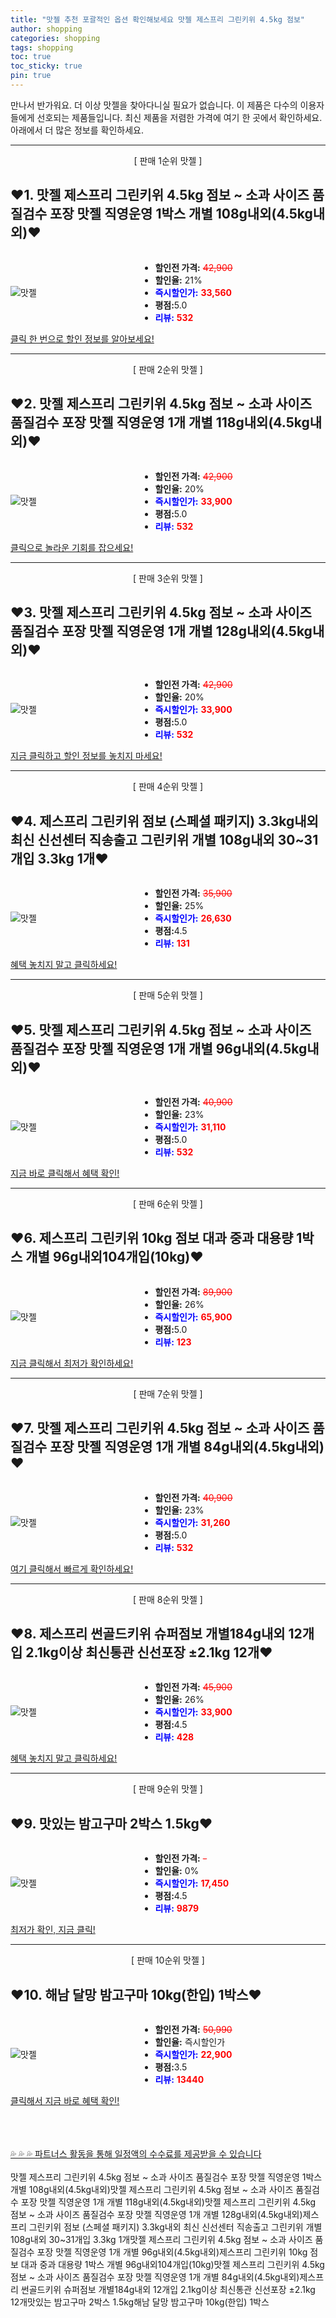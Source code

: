 ```yaml
---
title: "맛젤 추천 포괄적인 옵션 확인해보세요 맛젤 제스프리 그린키위 4.5kg 점보"
author: shopping
categories: shopping
tags: shopping
toc: true
toc_sticky: true
pin: true
---
```

만나서 반가워요. 더 이상 맛젤을 찾아다니실 필요가 없습니다. 이 제품은 다수의 이용자들에게 선호되는 제품들입니다. 최신 제품을 저렴한 가격에 여기 한 곳에서 확인하세요. 아래에서 더 많은 정보를 확인하세요.

---
<p class="toplist" style="margin: 0 auto; display: block; width: fit-content;">[ 판매 1순위 맛젤 ]</p>

<h2><strong>❤️1. 맛젤 제스프리 그린키위 4.5kg 점보 ~ 소과 사이즈 품질검수 포장 맛젤 직영운영 1박스 개별 108g내외(4.5kg내외)❤️</strong></h2>

<div style="display: flex; align-items: center;">
    <div style="flex: 0.4;">
        <img src="https://thumbnail8.coupangcdn.com/thumbnails/remote/230x230ex/image/vendor_inventory/1a64/fdf74bef0310b11259effb595e72ed77ae86d2599522c2dd84f5162c7405.png" alt="맛젤" style="max-width: 100%;">
    </div>
    <div style="flex: 0.6; margin-left: 10px;">
        <ul>
            <li><strong>할인전 가격:</strong> <del style="color: red;">42,900</del></li>
            <li><strong>할인율:</strong> 21%</li>
            <li><span style='color:blue'><strong>즉시할인가:</strong></span> <span style='color:red'><strong>33,560</strong></span></li>
            <li><strong>평점:</strong>5.0</li>
            <li><span style='color:blue'><strong>리뷰:</strong></span> <span style='color:red'><strong>532</strong></span></li>
        </ul>
    </div>
</div>
<div class="center">
    <a href="https://selin100587.github.io?lptag=AF9450613&subid=githubio&pageKey=7405432513&traceid=V0-153&itemId=19176191396&vendorItemId=70980016025" class="myButton">
        클릭 한 번으로 할인 정보를 알아보세요!
    </a>
</div>


---
<p class="toplist" style="margin: 0 auto; display: block; width: fit-content;">[ 판매 2순위 맛젤 ]</p>

<h2><strong>❤️2. 맛젤 제스프리 그린키위 4.5kg 점보 ~ 소과 사이즈 품질검수 포장 맛젤 직영운영 1개 개별 118g내외(4.5kg내외)❤️</strong></h2>

<div style="display: flex; align-items: center;">
    <div style="flex: 0.4;">
        <img src="https://thumbnail8.coupangcdn.com/thumbnails/remote/230x230ex/image/vendor_inventory/1a64/fdf74bef0310b11259effb595e72ed77ae86d2599522c2dd84f5162c7405.png" alt="맛젤" style="max-width: 100%;">
    </div>
    <div style="flex: 0.6; margin-left: 10px;">
        <ul>
            <li><strong>할인전 가격:</strong> <del style="color: red;">42,900</del></li>
            <li><strong>할인율:</strong> 20%</li>
            <li><span style='color:blue'><strong>즉시할인가:</strong></span> <span style='color:red'><strong>33,900</strong></span></li>
            <li><strong>평점:</strong>5.0</li>
            <li><span style='color:blue'><strong>리뷰:</strong></span> <span style='color:red'><strong>532</strong></span></li>
        </ul>
    </div>
</div>
<div class="center">
    <a href="https://selin100587.github.io?lptag=AF9450613&subid=githubio&pageKey=7405432513&traceid=V0-153&itemId=19176191399&vendorItemId=70980016033" class="myButton">
        클릭으로 놀라운 기회를 잡으세요!
    </a>
</div>


---
<p class="toplist" style="margin: 0 auto; display: block; width: fit-content;">[ 판매 3순위 맛젤 ]</p>

<h2><strong>❤️3. 맛젤 제스프리 그린키위 4.5kg 점보 ~ 소과 사이즈 품질검수 포장 맛젤 직영운영 1개 개별 128g내외(4.5kg내외)❤️</strong></h2>

<div style="display: flex; align-items: center;">
    <div style="flex: 0.4;">
        <img src="https://thumbnail8.coupangcdn.com/thumbnails/remote/230x230ex/image/vendor_inventory/1a64/fdf74bef0310b11259effb595e72ed77ae86d2599522c2dd84f5162c7405.png" alt="맛젤" style="max-width: 100%;">
    </div>
    <div style="flex: 0.6; margin-left: 10px;">
        <ul>
            <li><strong>할인전 가격:</strong> <del style="color: red;">42,900</del></li>
            <li><strong>할인율:</strong> 20%</li>
            <li><span style='color:blue'><strong>즉시할인가:</strong></span> <span style='color:red'><strong>33,900</strong></span></li>
            <li><strong>평점:</strong>5.0</li>
            <li><span style='color:blue'><strong>리뷰:</strong></span> <span style='color:red'><strong>532</strong></span></li>
        </ul>
    </div>
</div>
<div class="center">
    <a href="https://selin100587.github.io?lptag=AF9450613&subid=githubio&pageKey=7405432513&traceid=V0-153&itemId=19176191393&vendorItemId=70980016048" class="myButton">
        지금 클릭하고 할인 정보를 놓치지 마세요!
    </a>
</div>


---
<p class="toplist" style="margin: 0 auto; display: block; width: fit-content;">[ 판매 4순위 맛젤 ]</p>

<h2><strong>❤️4. 제스프리 그린키위 점보 (스페셜 패키지) 3.3kg내외 최신 신선센터 직송출고 그린키위 개별 108g내외 30~31개입 3.3kg 1개❤️</strong></h2>

<div style="display: flex; align-items: center;">
    <div style="flex: 0.4;">
        <img src="https://thumbnail8.coupangcdn.com/thumbnails/remote/230x230ex/image/vendor_inventory/5a53/5a67b4b87ef62623efb74dc71d41cefb4193a6955745a0b1dfdfed747463.png" alt="맛젤" style="max-width: 100%;">
    </div>
    <div style="flex: 0.6; margin-left: 10px;">
        <ul>
            <li><strong>할인전 가격:</strong> <del style="color: red;">35,900</del></li>
            <li><strong>할인율:</strong> 25%</li>
            <li><span style='color:blue'><strong>즉시할인가:</strong></span> <span style='color:red'><strong>26,630</strong></span></li>
            <li><strong>평점:</strong>4.5</li>
            <li><span style='color:blue'><strong>리뷰:</strong></span> <span style='color:red'><strong>131</strong></span></li>
        </ul>
    </div>
</div>
<div class="center">
    <a href="https://selin100587.github.io?lptag=AF9450613&subid=githubio&pageKey=7482646556&traceid=V0-153&itemId=19549237545&vendorItemId=78421788780" class="myButton">
        혜택 놓치지 말고 클릭하세요!
    </a>
</div>


---
<p class="toplist" style="margin: 0 auto; display: block; width: fit-content;">[ 판매 5순위 맛젤 ]</p>

<h2><strong>❤️5. 맛젤 제스프리 그린키위 4.5kg 점보 ~ 소과 사이즈 품질검수 포장 맛젤 직영운영 1개 개별 96g내외(4.5kg내외)❤️</strong></h2>

<div style="display: flex; align-items: center;">
    <div style="flex: 0.4;">
        <img src="https://thumbnail8.coupangcdn.com/thumbnails/remote/230x230ex/image/vendor_inventory/1a64/fdf74bef0310b11259effb595e72ed77ae86d2599522c2dd84f5162c7405.png" alt="맛젤" style="max-width: 100%;">
    </div>
    <div style="flex: 0.6; margin-left: 10px;">
        <ul>
            <li><strong>할인전 가격:</strong> <del style="color: red;">40,900</del></li>
            <li><strong>할인율:</strong> 23%</li>
            <li><span style='color:blue'><strong>즉시할인가:</strong></span> <span style='color:red'><strong>31,110</strong></span></li>
            <li><strong>평점:</strong>5.0</li>
            <li><span style='color:blue'><strong>리뷰:</strong></span> <span style='color:red'><strong>532</strong></span></li>
        </ul>
    </div>
</div>
<div class="center">
    <a href="https://selin100587.github.io?lptag=AF9450613&subid=githubio&pageKey=7405432513&traceid=V0-153&itemId=19176191397&vendorItemId=70980016018" class="myButton">
        지금 바로 클릭해서 혜택 확인!
    </a>
</div>


---
<p class="toplist" style="margin: 0 auto; display: block; width: fit-content;">[ 판매 6순위 맛젤 ]</p>

<h2><strong>❤️6. 제스프리 그린키위 10kg 점보 대과 중과 대용량 1박스 개별 96g내외104개입(10kg)❤️</strong></h2>

<div style="display: flex; align-items: center;">
    <div style="flex: 0.4;">
        <img src="https://thumbnail10.coupangcdn.com/thumbnails/remote/230x230ex/image/vendor_inventory/d7f8/3550d98368ab8fa306defa3b69088a464a0a2d37a0f26338a1f023866a65.png" alt="맛젤" style="max-width: 100%;">
    </div>
    <div style="flex: 0.6; margin-left: 10px;">
        <ul>
            <li><strong>할인전 가격:</strong> <del style="color: red;">89,900</del></li>
            <li><strong>할인율:</strong> 26%</li>
            <li><span style='color:blue'><strong>즉시할인가:</strong></span> <span style='color:red'><strong>65,900</strong></span></li>
            <li><strong>평점:</strong>5.0</li>
            <li><span style='color:blue'><strong>리뷰:</strong></span> <span style='color:red'><strong>123</strong></span></li>
        </ul>
    </div>
</div>
<div class="center">
    <a href="https://selin100587.github.io?lptag=AF9450613&subid=githubio&pageKey=7415410311&traceid=V0-153&itemId=19223102167&vendorItemId=70980025345" class="myButton">
        지금 클릭해서 최저가 확인하세요!
    </a>
</div>


---
<p class="toplist" style="margin: 0 auto; display: block; width: fit-content;">[ 판매 7순위 맛젤 ]</p>

<h2><strong>❤️7. 맛젤 제스프리 그린키위 4.5kg 점보 ~ 소과 사이즈 품질검수 포장 맛젤 직영운영 1개 개별 84g내외(4.5kg내외)❤️</strong></h2>

<div style="display: flex; align-items: center;">
    <div style="flex: 0.4;">
        <img src="https://thumbnail8.coupangcdn.com/thumbnails/remote/230x230ex/image/vendor_inventory/1a64/fdf74bef0310b11259effb595e72ed77ae86d2599522c2dd84f5162c7405.png" alt="맛젤" style="max-width: 100%;">
    </div>
    <div style="flex: 0.6; margin-left: 10px;">
        <ul>
            <li><strong>할인전 가격:</strong> <del style="color: red;">40,900</del></li>
            <li><strong>할인율:</strong> 23%</li>
            <li><span style='color:blue'><strong>즉시할인가:</strong></span> <span style='color:red'><strong>31,260</strong></span></li>
            <li><strong>평점:</strong>5.0</li>
            <li><span style='color:blue'><strong>리뷰:</strong></span> <span style='color:red'><strong>532</strong></span></li>
        </ul>
    </div>
</div>
<div class="center">
    <a href="https://selin100587.github.io?lptag=AF9450613&subid=githubio&pageKey=7405432513&traceid=V0-153&itemId=19176191391&vendorItemId=70980016006" class="myButton">
        여기 클릭해서 빠르게 확인하세요!
    </a>
</div>


---
<p class="toplist" style="margin: 0 auto; display: block; width: fit-content;">[ 판매 8순위 맛젤 ]</p>

<h2><strong>❤️8. 제스프리 썬골드키위 슈퍼점보 개별184g내외 12개입 2.1kg이상 최신통관 신선포장 ±2.1kg 12개❤️</strong></h2>

<div style="display: flex; align-items: center;">
    <div style="flex: 0.4;">
        <img src="https://thumbnail8.coupangcdn.com/thumbnails/remote/230x230ex/image/vendor_inventory/07c1/1cd07b19a1c49174f769996c4f861d7457a9aadb8d4d7da5ef2fe9cb722b.png" alt="맛젤" style="max-width: 100%;">
    </div>
    <div style="flex: 0.6; margin-left: 10px;">
        <ul>
            <li><strong>할인전 가격:</strong> <del style="color: red;">45,900</del></li>
            <li><strong>할인율:</strong> 26%</li>
            <li><span style='color:blue'><strong>즉시할인가:</strong></span> <span style='color:red'><strong>33,900</strong></span></li>
            <li><strong>평점:</strong>4.5</li>
            <li><span style='color:blue'><strong>리뷰:</strong></span> <span style='color:red'><strong>428</strong></span></li>
        </ul>
    </div>
</div>
<div class="center">
    <a href="https://selin100587.github.io?lptag=AF9450613&subid=githubio&pageKey=7265203137&traceid=V0-153&itemId=20176676597&vendorItemId=76922207591" class="myButton">
        혜택 놓치지 말고 클릭하세요!
    </a>
</div>


---
<p class="toplist" style="margin: 0 auto; display: block; width: fit-content;">[ 판매 9순위 맛젤 ]</p>

<h2><strong>❤️9. 맛있는 밤고구마 2박스 1.5kg❤️</strong></h2>

<div style="display: flex; align-items: center;">
    <div style="flex: 0.4;">
        <img src="https://thumbnail7.coupangcdn.com/thumbnails/remote/230x230ex/image/retail/images/d9839042-cd11-47fa-973b-171bcf5826b44527134022768627726.png" alt="맛젤" style="max-width: 100%;">
    </div>
    <div style="flex: 0.6; margin-left: 10px;">
        <ul>
            <li><strong>할인전 가격:</strong> <del style="color: red;">-</del></li>
            <li><strong>할인율:</strong> 0%</li>
            <li><span style='color:blue'><strong>즉시할인가:</strong></span> <span style='color:red'><strong>17,450</strong></span></li>
            <li><strong>평점:</strong>4.5</li>
            <li><span style='color:blue'><strong>리뷰:</strong></span> <span style='color:red'><strong>9879</strong></span></li>
        </ul>
    </div>
</div>
<div class="center">
    <a href="https://selin100587.github.io?lptag=AF9450613&subid=githubio&pageKey=7485150114&traceid=V0-153&itemId=19714465645&vendorItemId=86818757457" class="myButton">
        최저가 확인, 지금 클릭!
    </a>
</div>


---
<p class="toplist" style="margin: 0 auto; display: block; width: fit-content;">[ 판매 10순위 맛젤 ]</p>

<h2><strong>❤️10. 해남 달망 밤고구마 10kg(한입) 1박스❤️</strong></h2>

<div style="display: flex; align-items: center;">
    <div style="flex: 0.4;">
        <img src="https://thumbnail8.coupangcdn.com/thumbnails/remote/230x230ex/image/vendor_inventory/b235/d44d300d7e1481e077aebd92bfd45a5c0d9d866a812b07851dbe70a48887.jpg" alt="맛젤" style="max-width: 100%;">
    </div>
    <div style="flex: 0.6; margin-left: 10px;">
        <ul>
            <li><strong>할인전 가격:</strong> <del style="color: red;">50,990</del></li>
            <li><strong>할인율:</strong> 즉시할인가</li>
            <li><span style='color:blue'><strong>즉시할인가:</strong></span> <span style='color:red'><strong>22,900</strong></span></li>
            <li><strong>평점:</strong>3.5</li>
            <li><span style='color:blue'><strong>리뷰:</strong></span> <span style='color:red'><strong>13440</strong></span></li>
        </ul>
    </div>
</div>
<div class="center">
    <a href="https://selin100587.github.io?lptag=AF9450613&subid=githubio&pageKey=7490239456&traceid=V0-153&itemId=19584863086&vendorItemId=85226038667" class="myButton">
        클릭해서 지금 바로 혜택 확인!
    </a>
</div>

<br><br><br>[💦 💦 💦 파트너스 활동을 통해 일정액의 수수료를 제공받을 수 있습니다](https://link.coupang.com/a/bcpT2c)<br><br>맛젤 제스프리 그린키위 4.5kg 점보 ~ 소과 사이즈 품질검수 포장 맛젤 직영운영 1박스 개별 108g내외(4.5kg내외)맛젤 제스프리 그린키위 4.5kg 점보 ~ 소과 사이즈 품질검수 포장 맛젤 직영운영 1개 개별 118g내외(4.5kg내외)맛젤 제스프리 그린키위 4.5kg 점보 ~ 소과 사이즈 품질검수 포장 맛젤 직영운영 1개 개별 128g내외(4.5kg내외)제스프리 그린키위 점보 (스페셜 패키지) 3.3kg내외 최신 신선센터 직송출고 그린키위 개별 108g내외 30~31개입 3.3kg 1개맛젤 제스프리 그린키위 4.5kg 점보 ~ 소과 사이즈 품질검수 포장 맛젤 직영운영 1개 개별 96g내외(4.5kg내외)제스프리 그린키위 10kg 점보 대과 중과 대용량 1박스 개별 96g내외104개입(10kg)맛젤 제스프리 그린키위 4.5kg 점보 ~ 소과 사이즈 품질검수 포장 맛젤 직영운영 1개 개별 84g내외(4.5kg내외)제스프리 썬골드키위 슈퍼점보 개별184g내외 12개입 2.1kg이상 최신통관 신선포장 ±2.1kg 12개맛있는 밤고구마 2박스 1.5kg해남 달망 밤고구마 10kg(한입) 1박스